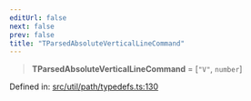 ```yaml
---
editUrl: false
next: false
prev: false
title: "TParsedAbsoluteVerticalLineCommand"
---
```


> **TParsedAbsoluteVerticalLineCommand** = \[`"V"`, `number`\]

Defined in: [src/util/path/typedefs.ts:130](https://github.com/fabricjs/fabric.js/blob/e114448a1bce9b68a3e1bba337bc0c83a35c1aa5/src/util/path/typedefs.ts#L130)

